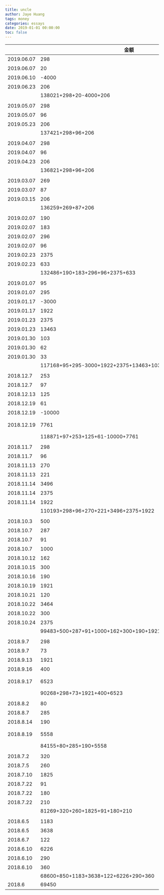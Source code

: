 ```yaml
---
title: uncle
author: Jaye Huang
tags: money
categories: essays
date: 2019-01-01 00:00:00
toc: false
---
```


|            | 金额                                                     | 备注                       |
| ---------- | -------------------------------------------------------- | -------------------------- |
| 2019.06.07 | 298                                                      | 借呗利息                   |
| 2019.06.07 | 20                                                       | 借呗利息                   |
| 2019.06.10 | -4000                                                    | 微信                       |
| 2019.06.23 | 206                                                      | 信用卡利息                 |
|            | 138021+298+20-4000+206                                   | 134545                     |
|            |                                                          |                            |
| 2019.05.07 | 298                                                      | 借呗利息                   |
| 2019.05.07 | 96                                                       | 借呗利息                   |
| 2019.05.23 | 206                                                      | 信用卡利息                 |
|            | 137421+298+96+206                                        | 138021                     |
|            |                                                          |                            |
| 2019.04.07 | 298                                                      | 借呗利息                   |
| 2019.04.07 | 96                                                       | 借呗利息                   |
| 2019.04.23 | 206                                                      | 信用卡利息                 |
|            | 136821+298+96+206                                        | 137421                     |
|            |                                                          |                            |
| 2019.03.07 | 269                                                      | 借呗利息                   |
| 2019.03.07 | 87                                                       | 借呗利息                   |
| 2019.03.15 | 206                                                      | 信用卡利息                 |
|            | 136259+269+87+206                                        | 136821                     |
|            |                                                          |                            |
| 2019.02.07 | 190                                                      | 微信(80+30+80)             |
| 2019.02.07 | 183                                                      | 朋友金条                   |
| 2019.02.07 | 296                                                      | 借呗利息                   |
| 2019.02.07 | 96                                                       | 借呗利息                   |
| 2019.02.23 | 2375                                                     | 信用卡还款                 |
| 2019.02.23 | 633                                                      | 信用卡还款                 |
|            | 132486+190+183+296+96+2375+633                           | 136259                     |
|            |                                                          |                            |
| 2019.01.07 | 95                                                       | 朋友借呗                   |
| 2019.01.07 | 295                                                      | 借呗利息                   |
| 2019.01.17 | -3000                                                    | 微信                       |
| 2019.01.17 | 1922                                                     | 信用卡还款                 |
| 2019.01.23 | 2375                                                     | 信用卡还款                 |
| 2019.01.23 | 13463                                                    | 信用卡还款                 |
| 2019.01.30 | 103                                                      | 信用卡套现                 |
| 2019.01.30 | 62                                                       | 信用卡套现                 |
| 2019.01.30 | 33                                                       | 信用卡套现                 |
|            | 117168+95+295-3000+1922+2375+13463+103+62+33             | 132486                     |
|            |                                                          |                            |
| 2018.12.7  | 253                                                      | 借呗利息                   |
| 2018.12.7  | 97                                                       | 借呗利息                   |
| 2018.12.13 | 125                                                      | 京东利息                   |
| 2018.12.19 | 61                                                       | 信用卡套现                 |
| 2018.12.19 | -10000                                                   | 信用卡套现                 |
| 2018.12.19 | 7761                                                     | 信用卡还款(3464+2375+1922) |
|            | 118871+97+253+125+61-10000+7761                          | 117168                     |
|            |                                                          |                            |
| 2018.11.7  | 298                                                      | 借呗利息                   |
| 2018.11.7  | 96                                                       | 朋友利息                   |
| 2018.11.13 | 270                                                      | 京东利息                   |
| 2018.11.13 | 221                                                      | 朋友利息                   |
| 2018.11.14 | 3496                                                     | 信用卡还款                 |
| 2018.11.14 | 2375                                                     | 信用卡还款                 |
| 2018.11.14 | 1922                                                     | 信用卡还款                 |
|            | 110193+298+96+270+221+3496+2375+1922                     | 118871                     |
|            |                                                          |                            |
| 2018.10.3  | 500                                                      | 微信                       |
| 2018.10.7  | 287                                                      | 借呗利息                   |
| 2018.10.7  | 91                                                       | 朋友利息                   |
| 2018.10.7  | 1000                                                     | 微信                       |
| 2018.10.12 | 162                                                      | 朋友利息                   |
| 2018.10.15 | 300                                                      | 微信                       |
| 2018.10.16 | 190                                                      | 京东利息                   |
| 2018.10.19 | 1921                                                     | 信用卡还款                 |
| 2018.10.21 | 120                                                      | 支付宝代付                 |
| 2018.10.22 | 3464                                                     | 信用卡还款                 |
| 2018.10.22 | 300                                                      | 微信                       |
| 2018.10.24 | 2375                                                     | 信用卡还款                 |
|            | 99483+500+287+91+1000+162+300+190+1921+120+3464+300+2375 | 110193                     |
|            |                                                          |                            |
| 2018.9.7   | 298                                                      | 借呗利息                   |
| 2018.9.7   | 73                                                       | 朋友借呗利息               |
| 2018.9.13  | 1921                                                     | 信用卡还款                 |
| 2018.9.16  | 400                                                      | 朋友利息(210+190)          |
| 2018.9.17  | 6523                                                     | 信用卡还款(3464+3059)      |
|            | 90268+298+73+1921+400+6523                               | 99483                      |
|            |                                                          |                            |
| 2018.8.2   | 80                                                       | 朋友利息                   |
| 2018.8.7   | 285                                                      | 借呗利息                   |
| 2018.8.14  | 190                                                      | 朋友利息                   |
| 2018.8.19  | 5558                                                     | 信用卡(1922+750+2886)      |
|            | 84155+80+285+190+5558                                    | 90268                      |
|            |                                                          |                            |
| 2018.7.2   | 320                                                      | 话费                       |
| 2018.7.5   | 260                                                      | 借呗                       |
| 2018.7.10  | 1825                                                     | 花呗                       |
| 2018.7.22  | 91                                                       | 信用卡利息                 |
| 2018.7.22  | 180                                                      | 信用卡利息                 |
| 2018.7.22  | 210                                                      | 朋友利息                   |
|            | 81269+320+260+1825+91+180+210                            | 84155                      |
|            |                                                          |                            |
| 2018.6.5   | 1183                                                     | 给你花                     |
| 2018.6.5   | 3638                                                     | 招联金融                   |
| 2018.6.7   | 122                                                      | 借呗                       |
| 2018.6.10  | 6226                                                     | 花呗                       |
| 2018.6.10  | 290                                                      | 信用卡套现                 |
| 2018.6.10  | 360                                                      | 朋友 app 利息              |
|            | 68600+850+1183+3638+122+6226+290+360                     | 81269                      |
| 2018.6     | 69450                                                    | 6 月前合计                 |
